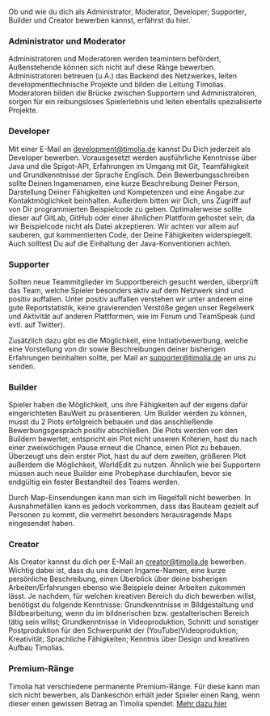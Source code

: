 Ob und wie du dich als Administrator, Moderator, Developer, Supporter, Builder und Creator bewerben kannst, erfährst du hier.

### Administrator und Moderator
Administratoren und Moderatoren werden teamintern befördert, Außenstehende können sich nicht auf diese Ränge bewerben. 
Administratoren betreuen (u.A.) das Backend des Netzwerkes, leiten developmenttechnische Projekte und bilden die Leitung Timolias. 
Moderatoren bilden die Brücke zwischen Supportern und Administratoren, sorgen für ein reibungsloses Spielerlebnis und leiten ebenfalls spezialisierte Projekte.

### Developer
Mit einer E-Mail an <a href="mailto:development@timolia.de">development@timolia.de</a> kannst Du Dich jederzeit als Developer bewerben. Vorausgesetzt werden ausführliche Kenntnisse
über Java und die Spigot-API, Erfahrungen im Umgang mit Git, Teamfähigkeit und Grundkenntnisse der Sprache Englisch. Dein Bewerbungsschreiben
sollte Deinen Ingamenamen, eine kurze Beschreibung Deiner Person, Darstellung Deiner Fähigkeiten und Kompetenzen und eine Angabe zur
Kontaktmöglichkeit beinhalten. Außerdem bitten wir Dich, uns Zugriff auf von Dir programmierten Beispielcode zu geben. Optimalerweise sollte dieser auf GitLab, GitHub
oder einer ähnlichen Plattform gehostet sein, da wir Beispielcode nicht als Datei akzeptieren. Wir achten vor allem auf sauberen, gut kommentierten
Code, der Deine Fähigkeiten widerspiegelt. Auch solltest Du auf die Einhaltung der Java-Konventionen achten.

### Supporter
Sollten neue Teammitglieder im Supportbereich gesucht werden, überprüft das Team, welche Spieler besonders aktiv auf dem Netzwerk sind und positiv auffallen.
Unter positiv auffallen verstehen wir unter anderem eine gute Reportstatistik, keine gravierenden Verstöße gegen unser Regelwerk und Aktivität auf anderen Plattformen,
wie im Forum und TeamSpeak (und evtl. auf Twitter).

Zusätzlich dazu gibt es die Möglichkeit, eine Initiativbewerbung, welche eine Vorstellung von dir sowie Beschreibungen deiner bisherigen Erfahrungen beinhalten sollte,
per Mail an <a href="mailto:supporter@timolia.de">supporter@timolia.de</a> an uns zu senden.

### Builder
Spieler haben die Möglichkeit, uns ihre Fähigkeiten auf der eigens dafür eingerichteten BauWelt zu präsentieren.
Um Builder werden zu können, musst du 2 Plots erfolgreich bebauen und das anschließende Bewerbungsgespräch positiv abschließen. Die Plots werden von den Buildern bewertet; entspricht ein Plot nicht unseren Kriterien, hast du nach einer zweiwöchigen Pause erneut die Chance, einen Plot zu bebauen.
Überzeugt uns dein erster Plot, hast du auf dem zweiten, größeren Plot außerdem die Möglichkeit, WorldEdit zu nutzen.
Ähnlich wie bei Supportern müssen auch neue Builder eine Probephase durchlaufen, bevor sie endgültig ein fester Bestandteil des Teams werden.

Durch Map-Einsendungen kann man sich im Regelfall nicht bewerben. In Ausnahmefällen kann es jedoch vorkommen, dass das Bauteam gezielt
auf Personen zu kommt, die vermehrt besonders herausragende Maps eingesendet haben.

### Creator
Als Creator kannst du dich per E-Mail an <a href="mailto:creator@timolia.de">creator@timolia.de</a> bewerben. Wichtig dabei ist, dass du uns deinen
Ingame-Namen, eine kurze persönliche Beschreibung, einen Überblick über deine bisherigen Arbeiten/Erfahrungen ebenso wie Beispiele
deiner Arbeiten zukommen lässt. Je nachdem, für welchen kreativen Bereich du dich bewerben willst, benötigst du folgende Kenntnisse: Grundkenntnisse in Bildgestaltung
und Bildbearbeitung, wenn du im bildnerischen bzw. gestalterischen Bereich tätig sein willst; Grundkenntnisse in Videoproduktion, Schnitt und sonstiger
Postproduktion für den Schwerpunkt der (YouTube)Videoproduktion; Kreativität; Sprachliche Fähigkeiten; Kenntnis über Design und kreativen Aufbau Timolias.

### Premium-Ränge
Timolia hat verschiedene permanente Premium-Ränge. Für diese kann man sich nicht bewerben, als Dankeschön erhält jeder Spieler einen Rang, 
wenn dieser einen gewissen Betrag an Timolia spendet. [Mehr dazu hier](/ranks/premium/)